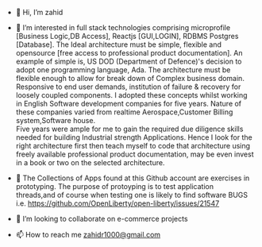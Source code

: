 - 👋 Hi, I’m zahid

- 👀 I’m interested in full stack technologies comprising microprofile [Business Logic,DB Access], Reactjs [GUI,LOGIN], RDBMS Postgres [Database].
      The Ideal architecture must be simple, flexible and opensource [free access to professional product documentation].
      An example of simple is, US DOD (Department of Defence)'s decision to adopt one programming language, Ada.
      The architecture must be flexible enough to allow for break down of Complex business domain.
      Responsive to end user demands, institution of failure & recovery for loosely coupled components.
      I adopted these concepts whilst working in English Software development companies for five years.
      Nature of these companies varied from realtime Aerospace,Customer Billing system,Software house.  
      Five years were ample for me to gain the required due diligence skills needed for building Industrial strength Applications.
      Hence I look for the right architecture first then teach myself to code that architecture using freely available
      professional product documentation, may be even invest in a book or two on the selected architecture.

- 🌱 The Collections of Apps found at this Github account are exercises in prototyping.
      The purpose of protoyping is to test application threads,and of course when testing one is likely to find software BUGS i.e.
      https://github.com/OpenLiberty/open-liberty/issues/21547
 
- 💞️ I’m looking to collaborate on  e-commerce projects      
- 📫 How to reach me zahidr1000@gmail.com

<!---
zahidr/zahidr is a ✨ special ✨ repository because its `README.md` (this file) appears on your GitHub profile.
You can click the Preview link to take a look at your changes.
--->

